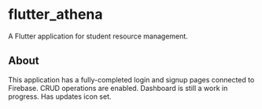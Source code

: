 # flutter_athena

A Flutter application for student resource management.

## About

This application has a fully-completed login and signup pages connected to Firebase.
CRUD operations are enabled.
Dashboard is still a work in progress.
Has updates icon set.

